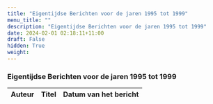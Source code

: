 ```yaml
---
title: "Eigentijdse Berichten voor de jaren 1995 tot 1999"
menu_title: ""
description: "Eigentijdse Berichten voor de jaren 1995 tot 1999"
date: 2024-02-01 02:18:11+11:00
draft: False
hidden: True
weight: 
---
```

### Eigentijdse Berichten voor de jaren 1995 tot 1999

**Auteur** | **Titel** | **Datum van het bericht**
---|---|---
